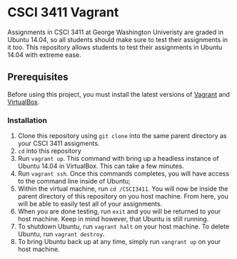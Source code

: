 # CSCI 3411 Vagrant
Assignments in CSCI 3411 at George Washington Univeristy are graded in Ubuntu 14.04, so all students should make sure to test their assignments in it too. This repository allows students to test their assignments in Ubuntu 14.04 with extreme ease.

## Prerequisites
Before using this project, you must install the latest versions of [Vagrant](https://www.vagrantup.com/downloads.html) and [VirtualBox](https://www.virtualbox.org/wiki/Downloads).
### Installation
1. Clone this repository using `git clone` into the same parent directory as your CSCI 3411 assigments.
2. `cd` into this repository
3. Run `vagrant up`. This command with bring up a headless instance of Ubuntu 14.04 in VirtualBox. This can take a few minutes.
4. Run `vagrant ssh`. Once this commands completes, you will have access to the command line inside of Ubuntu;
5. Within the virtual machine, run `cd /CSCI3411`. You will now be inside the parent directory of this repository on you host machine. From here, you will be able to easily test all of your assignments.
6. When you are done testing, run `exit` and you will be returned to your host machine. Keep in mind however, that Ubuntu is still running.
7. To shutdown Ubuntu, run `vagrant halt` on your host machine. To delete Ubuntu, run `vagrant destroy`.
8. To bring Ubuntu back up at any time, simply run `vangrant up` on your host machine.
